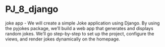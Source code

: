 # PJ_8_django
joke app  - We will create a simple Joke application using Django. By using the pyjokes package, we’ll build a web app that generates and displays random jokes. We’ll go step-by-step to set up the project, configure the views, and render jokes dynamically on the homepage.
